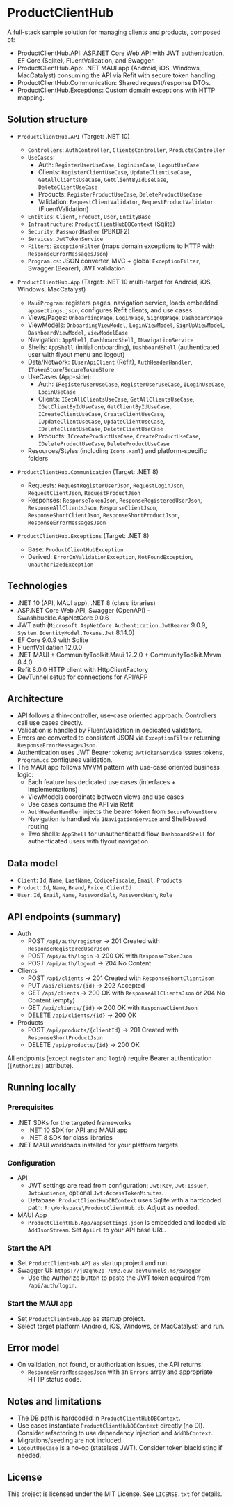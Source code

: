 # ProductClientHub

A full-stack sample solution for managing clients and products, composed of:
- ProductClientHub.API: ASP.NET Core Web API with JWT authentication, EF Core (Sqlite), FluentValidation, and Swagger.
- ProductClientHub.App: .NET MAUI app (Android, iOS, Windows, MacCatalyst) consuming the API via Refit with secure token handling.
- ProductClientHub.Communication: Shared request/response DTOs.
- ProductClientHub.Exceptions: Custom domain exceptions with HTTP mapping.

## Solution structure
- `ProductClientHub.API` (Target: .NET 10)
  - `Controllers`: `AuthController`, `ClientsController`, `ProductsController`
  - `UseCases`:
    - Auth: `RegisterUserUseCase`, `LoginUseCase`, `LogoutUseCase`
    - Clients: `RegisterClientUseCase`, `UpdateClientUseCase`, `GetAllClientsUseCase`, `GetClientByIdUseCase`, `DeleteClientUseCase`
    - Products: `RegisterProductUseCase`, `DeleteProductUseCase`
    - Validation: `RequestClientValidator`, `RequestProductValidator` (FluentValidation)
  - `Entities`: `Client`, `Product`, `User`, `EntityBase`
  - `Infrastructure`: `ProductClientHubDBContext` (Sqlite)
  - `Security`: `PasswordHasher` (PBKDF2)
  - `Services`: `JwtTokenService`
  - `Filters`: `ExceptionFilter` (maps domain exceptions to HTTP with `ResponseErrorMessagesJson`)
  - `Program.cs`: JSON converter, MVC + global `ExceptionFilter`, Swagger (Bearer), JWT validation

- `ProductClientHub.App` (Target: .NET 10 multi-target for Android, iOS, Windows, MacCatalyst)
  - `MauiProgram`: registers pages, navigation service, loads embedded `appsettings.json`, configures Refit clients, and use cases
  - Views/Pages: `OnboardingPage`, `LoginPage`, `SignUpPage`, `DashboardPage`
  - ViewModels: `OnboardingViewModel`, `LoginViewModel`, `SignUpViewModel`, `DashboardViewModel`, `ViewModelBase`
  - Navigation: `AppShell`, `DashboardShell`, `INavigationService`
  - Shells: `AppShell` (initial onboarding), `DashboardShell` (authenticated user with flyout menu and logout)
  - Data/Network: `IUserApiClient` (Refit), `AuthHeaderHandler`, `ITokenStore`/`SecureTokenStore`
  - UseCases (App-side):
    - Auth: `IRegisterUserUseCase`, `RegisterUserUseCase`, `ILoginUseCase`, `LoginUseCase`
    - Clients: `IGetAllClientsUseCase`, `GetAllClientsUseCase`, `IGetClientByIdUseCase`, `GetClientByIdUseCase`, `ICreateClientUseCase`, `CreateClientUseCase`, `IUpdateClientUseCase`, `UpdateClientUseCase`, `IDeleteClientUseCase`, `DeleteClientUseCase`
    - Products: `ICreateProductUseCase`, `CreateProductUseCase`, `IDeleteProductUseCase`, `DeleteProductUseCase`
  - Resources/Styles (including `Icons.xaml`) and platform-specific folders

- `ProductClientHub.Communication` (Target: .NET 8)
  - Requests: `RequestRegisterUserJson`, `RequestLoginJson`, `RequestClientJson`, `RequestProductJson`
  - Responses: `ResponseTokenJson`, `ResponseRegisteredUserJson`, `ResponseAllClientsJson`, `ResponseClientJson`, `ResponseShortClientJson`, `ResponseShortProductJson`, `ResponseErrorMessagesJson`

- `ProductClientHub.Exceptions` (Target: .NET 8)
  - Base: `ProductClientHubException`
  - Derived: `ErrorOnValidationException`, `NotFoundException`, `UnauthorizedException`

## Technologies
- .NET 10 (API, MAUI app), .NET 8 (class libraries)
- ASP.NET Core Web API, Swagger (OpenAPI) - Swashbuckle.AspNetCore 9.0.6
- JWT auth (`Microsoft.AspNetCore.Authentication.JwtBearer` 9.0.9, `System.IdentityModel.Tokens.Jwt` 8.14.0)
- EF Core 9.0.9 with Sqlite
- FluentValidation 12.0.0
- .NET MAUI + CommunityToolkit.Maui 12.2.0 + CommunityToolkit.Mvvm 8.4.0
- Refit 8.0.0 HTTP client with HttpClientFactory
- DevTunnel setup for connections for API/APP

## Architecture
- API follows a thin-controller, use-case oriented approach. Controllers call use cases directly.
- Validation is handled by FluentValidation in dedicated validators.
- Errors are converted to consistent JSON via `ExceptionFilter` returning `ResponseErrorMessagesJson`.
- Authentication uses JWT Bearer tokens; `JwtTokenService` issues tokens, `Program.cs` configures validation.
- The MAUI app follows MVVM pattern with use-case oriented business logic:
  - Each feature has dedicated use cases (interfaces + implementations)
  - ViewModels coordinate between views and use cases
  - Use cases consume the API via Refit
  - `AuthHeaderHandler` injects the bearer token from `SecureTokenStore`
  - Navigation is handled via `INavigationService` and Shell-based routing
  - Two shells: `AppShell` for unauthenticated flow, `DashboardShell` for authenticated users with flyout navigation

## Data model
- `Client`: `Id`, `Name`, `LastName`, `CodiceFiscale`, `Email`, `Products`
- `Product`: `Id`, `Name`, `Brand`, `Price`, `ClientId`
- `User`: `Id`, `Email`, `Name`, `PasswordSalt`, `PasswordHash`, `Role`

## API endpoints (summary)
- Auth
  - POST `/api/auth/register` → 201 Created with `ResponseRegisteredUserJson`
  - POST `/api/auth/login` → 200 OK with `ResponseTokenJson`
  - POST `/api/auth/logout` → 204 No Content
- Clients
  - POST `/api/clients` → 201 Created with `ResponseShortClientJson`
  - PUT `/api/clients/{id}` → 202 Accepted
  - GET `/api/clients` → 200 OK with `ResponseAllClientsJson` or 204 No Content (empty)
  - GET `/api/clients/{id}` → 200 OK with `ResponseClientJson`
  - DELETE `/api/clients/{id}` → 200 OK
- Products
  - POST `/api/products/{clientId}` → 201 Created with `ResponseShortProductJson`
  - DELETE `/api/products/{id}` → 200 OK

All endpoints (except `register` and `login`) require Bearer authentication (`[Authorize]` attribute).

## Running locally
### Prerequisites
- .NET SDKs for the targeted frameworks
  - .NET 10 SDK for API and MAUI app
  - .NET 8 SDK for class libraries
- .NET MAUI workloads installed for your platform targets

### Configuration
- API
  - JWT settings are read from configuration: `Jwt:Key`, `Jwt:Issuer`, `Jwt:Audience`, optional `Jwt:AccessTokenMinutes`.
  - Database: `ProductClientHubDBContext` uses Sqlite with a hardcoded path: `F:\Workspace\ProductClientHub.db`. Adjust as needed.
- MAUI App
  - `ProductClientHub.App/appsettings.json` is embedded and loaded via `AddJsonStream`. Set `ApiUrl` to your API base URL.

### Start the API
- Set `ProductClientHub.API` as startup project and run.
- Swagger UI: `https://j0zqh62p-7092.euw.devtunnels.ms/swagger`
  - Use the Authorize button to paste the JWT token acquired from `/api/auth/login`.

### Start the MAUI app
- Set `ProductClientHub.App` as startup project.
- Select target platform (Android, iOS, Windows, or MacCatalyst) and run.

## Error model
- On validation, not found, or authorization issues, the API returns:
  - `ResponseErrorMessagesJson` with an `Errors` array and appropriate HTTP status code.

## Notes and limitations
- The DB path is hardcoded in `ProductClientHubDBContext`.
- Use cases instantiate `ProductClientHubDBContext` directly (no DI). Consider refactoring to use dependency injection and `AddDbContext`.
- Migrations/seeding are not included.
- `LogoutUseCase` is a no-op (stateless JWT). Consider token blacklisting if needed.

## License
This project is licensed under the MIT License. See `LICENSE.txt` for details.
